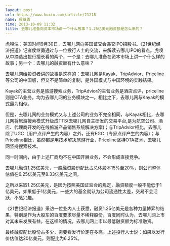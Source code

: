 ```yaml
---
layout: post
url: https://www.huxiu.com/article/21218
name: 侯继勇
time: 2013-10-09 11:32
title: 去哪儿准备向资本市场讲一个什么故事？1.25亿美元融资额是怎么来的？
---
```

虎嗅注：美国时间9月30日，去哪儿网向美国证交会递交IPO招股书。《21世纪经济报道》记者侯继勇通过与一位投行人士的交流，来解读去哪儿IPO的看点。虎嗅从中摘选出投行擅长看的两个，一个是：去哪儿准备在资本市场上讲一个什么样的故事；另一个：去哪儿的融资额有什么意味？

去哪儿网给投资者讲的故事是这样的：去哪儿网是Kayak、TripAdvior、Priceline等公司的中国版，但又不是简单的复制，是外国模式与中国环境的实践结果。

Kayak的主营业务是旅游搜索业务，TripAdvior的主营业务是酒店点评，priceline则是OTA业务，均为去哪儿网的业务模块之一。相比之下，去哪儿网与Kayak的模式最为相似。

但是，去哪儿网的业务模式又与上述公司的业务不完全相同，与Kayak相比，去哪儿网将旅游搜索模式升级成TTS(去哪儿网自主研发的交易平台,是为航空公司、酒店、代理商开发的在线旅游产品销售系统解决方案)；与TripAdvior相比，去哪儿除了UGC（用户点评产生的内容）之外，还有EGC（专家点评产生的内容）；与Priceline相比，虽然都是用技术解决旅游行业，Priceline坚持OTA技术，去哪儿网坚持搜索技术。

同一时间内，由于上述厂商均不在中国开展业务，不会形成直接竞争。

去哪儿融资1.25亿美元，一般融资股份配比占总体股本15%至20%，则公司整体估值在6.25亿美元至8.33亿美元之间。

之所以采取1.25亿美元，是因为按照美国证监会的规定，融资额度一般不能低于1亿美元，如果低于1亿美元，一些大的基金就认为公司流通性太差，交易不会活跃，不感兴趣。

《21世纪经济报道》采访一位业内人士获悉，融资1.25亿美元是各种力量博弈的结果，特别是作为大股东的百度要求尽量不稀释股份，百度同时认为，去哪儿网上市对其未来发展有益。在这样的情况，去哪儿网上市以最低融资额为标准融资。

最终融资配比股份占多少，需要看发行价定在多高。上述投行人士说：如果以发行价估值达20亿美元，则配比为6.25%。

